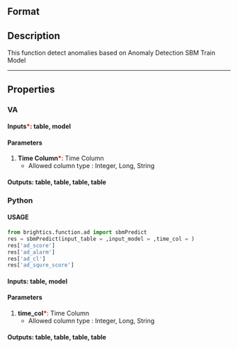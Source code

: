 ## Format



## Description
This function detect anomalies based on Anomaly Detection SBM Train Model

---

## Properties
### VA
#### Inputs<b style="color:red">*</b>: table, model

#### Parameters
1. **Time Column**<b style="color:red">*</b>: Time Column
   - Allowed column type : Integer, Long, String

#### Outputs: table, table, table, table

### Python

#### USAGE
```python
from brightics.function.ad import sbmPredict
res = sbmPredict(input_table = ,input_model = ,time_col = )
res['ad_score']
res['ad_alarm']
res['ad_cl']
res['ad_squre_score']
```
#### Inputs: table, model

#### Parameters
1. **time_col**<b style="color:red">*</b>: Time Column
   - Allowed column type : Integer, Long, String

#### Outputs: table, table, table, table

